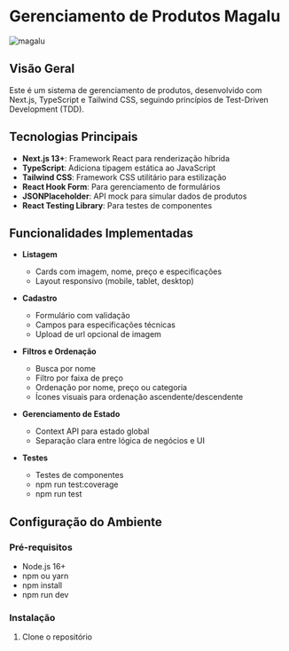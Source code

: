 # Gerenciamento de Produtos Magalu
![magalu](https://github.com/user-attachments/assets/a4a219a3-9618-4563-81f1-f68b7be9d4ce)


## Visão Geral
Este é um sistema de gerenciamento de produtos, desenvolvido com Next.js, TypeScript e Tailwind CSS, seguindo princípios de Test-Driven Development (TDD).

## Tecnologias Principais
- **Next.js 13+**: Framework React para renderização híbrida
- **TypeScript**: Adiciona tipagem estática ao JavaScript
- **Tailwind CSS**: Framework CSS utilitário para estilização
- **React Hook Form**: Para gerenciamento de formulários
- **JSONPlaceholder**: API mock para simular dados de produtos
- **React Testing Library**: Para testes de componentes

## Funcionalidades Implementadas
- **Listagem**
  - Cards com imagem, nome, preço e especificações
  - Layout responsivo (mobile, tablet, desktop)

- **Cadastro**
  - Formulário com validação
  - Campos para especificações técnicas
  - Upload de url opcional de imagem

- **Filtros e Ordenação**
  - Busca por nome
  - Filtro por faixa de preço
  - Ordenação por nome, preço ou categoria
  - Ícones visuais para ordenação ascendente/descendente

- **Gerenciamento de Estado**
  - Context API para estado global
  - Separação clara entre lógica de negócios e UI

- **Testes**
  - Testes de componentes
  - npm run test:coverage
  - npm run test
    
## Configuração do Ambiente

### Pré-requisitos
  - Node.js 16+
  - npm ou yarn
  - npm install
  - npm run dev

### Instalação
  1. Clone o repositório
  ```bash
